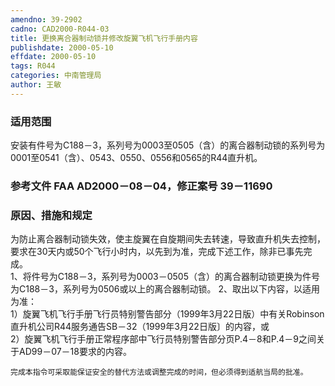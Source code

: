 ```yaml
---
amendno: 39-2902  
cadno: CAD2000-R044-03  
title: 更换离合器制动锁并修改旋翼飞机飞行手册内容  
publishdate: 2000-05-10  
effdate: 2000-05-10  
tags: R044  
categories: 中南管理局  
author: 王敏  
---
```

  
### 适用范围  
安装有件号为C188－3，系列号为0003至0505（含）的离合器制动锁的系列号为0001至0541（含）、0543、0550、0556和0565的R44直升机。  
  
<!--more-->  
### 参考文件    FAA AD2000－08－04，修正案号 39－11690  
  
### 原因、措施和规定  
为防止离合器制动锁失效，使主旋翼在自旋期间失去转速，导致直升机失去控制，要求在30天内或50个飞行小时内，以先到为准，完成下述工作，除非已事先完成。  
    1、将件号为C188－3，系列号为0003－0505（含）的离合器制动锁更换为件号为C188－3，系列号为0506或以上的离合器制动锁。 2、取出以下内容，以适用为准：  
       1）旋翼飞机飞行手册飞行员特别警告部分（1999年3月22日版）中有关Robinson直升机公司R44服务通告SB－32（1999年3月22日版〕的内容，或  
       2）旋翼飞机飞行手册正常程序部中飞行员特别警告部分页P.4－8和P.4－9之间关于AD99－07－18要求的内容。  
  
  
    完成本指令可采取能保证安全的替代方法或调整完成的时间，但必须得到适航当局的批准。  
